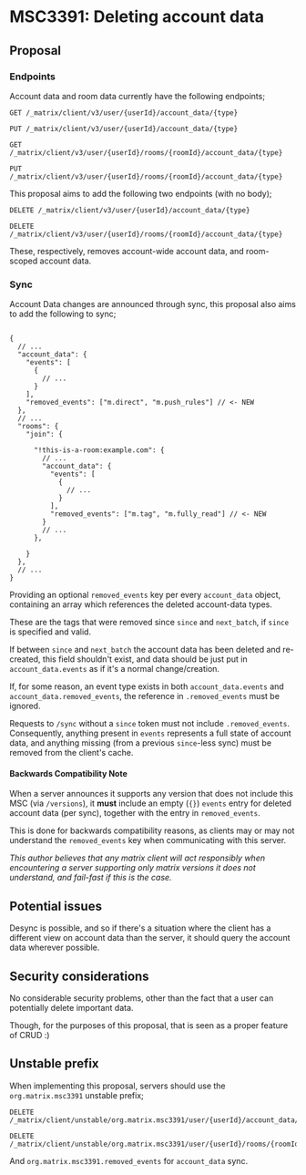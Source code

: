 # MSC3391: Deleting account data

## Proposal

### Endpoints

Account data and room data currently have the following endpoints;

```
GET /_matrix/client/v3/user/{userId}/account_data/{type}

PUT /_matrix/client/v3/user/{userId}/account_data/{type}

GET /_matrix/client/v3/user/{userId}/rooms/{roomId}/account_data/{type}

PUT /_matrix/client/v3/user/{userId}/rooms/{roomId}/account_data/{type}
```

This proposal aims to add the following two endpoints (with no body);

```
DELETE /_matrix/client/v3/user/{userId}/account_data/{type}

DELETE /_matrix/client/v3/user/{userId}/rooms/{roomId}/account_data/{type}
```

These, respectively, removes account-wide account data, and room-scoped account data.

### Sync

Account Data changes are announced through sync, this proposal also aims to add the following to sync;

```json5

{
  // ...
  "account_data": {
    "events": [
      {
        // ...
      }
    ],
    "removed_events": ["m.direct", "m.push_rules"] // <- NEW
  },
  // ...
  "rooms": {
    "join": {

      "!this-is-a-room:example.com": {
        // ...
        "account_data": {
          "events": [
            {
              // ...
            }
          ],
          "removed_events": ["m.tag", "m.fully_read"] // <- NEW
        }
        // ...
      },

    }
  },
  // ...
}

```

Providing an optional `removed_events` key per every `account_data` object, containing an array
which references the deleted account-data types.

These are the tags that were removed since `since` and `next_batch`, if `since` is specified and
valid.

If between `since` and `next_batch` the account data has been deleted and re-created, this field
shouldn't exist, and data should be just put in `account_data.events` as if it's a normal
change/creation.

If, for some reason, an event type exists in both `account_data.events` and
`account_data.removed_events`, the reference in `.removed_events` must be ignored.

Requests to `/sync` without a `since` token must not include `.removed_events`. Consequently,
anything present in `events` represents a full state of account data, and anything missing (from a
previous `since`-less sync) must be removed from the client's cache.

#### Backwards Compatibility Note

When a server announces it supports any version that does not include this MSC (via `/versions`), it
**must** include an empty (`{}`) `events` entry for deleted account data (per sync), together with
the entry in `removed_events`.

This is done for backwards compatibility reasons, as clients may or may not understand the
`removed_events` key when communicating with this server.

*This author believes that any matrix client will act responsibly when encountering a server
supporting only matrix versions it does not understand, and fail-fast if this is the case.*

## Potential issues

Desync is possible, and so if there's a situation where the client has a different view on account
data than the server, it should query the account data wherever possible.

## Security considerations

No considerable security problems, other than the fact that a user can potentially delete important data.

Though, for the purposes of this proposal, that is seen as a proper feature of CRUD :)

## Unstable prefix

When implementing this proposal, servers should use the `org.matrix.msc3391` unstable prefix;

```
DELETE /_matrix/client/unstable/org.matrix.msc3391/user/{userId}/account_data/{type}

DELETE /_matrix/client/unstable/org.matrix.msc3391/user/{userId}/rooms/{roomId}/account_data/{type}
```

And `org.matrix.msc3391.removed_events` for `account_data` sync.
